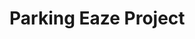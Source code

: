 <html>
  <head>
    <title>Blog</title>
  </head>
  <body>
    <h1>Parking Eaze Project</h1>
    </body>
    </html
